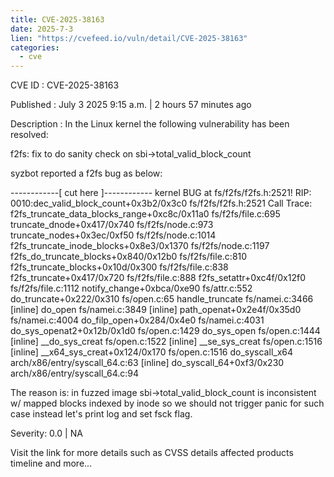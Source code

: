 ```yaml
--- 
title: CVE-2025-38163
date: 2025-7-3
lien: "https://cvefeed.io/vuln/detail/CVE-2025-38163"
categories:
  - cve
---
```


CVE ID : CVE-2025-38163

Published :  July 3
2025
9:15 a.m. | 2 hours
57 minutes ago

Description : In the Linux kernel
the following vulnerability has been resolved:

f2fs: fix to do sanity check on sbi->total_valid_block_count

syzbot reported a f2fs bug as below:

------------[ cut here ]------------
kernel BUG at fs/f2fs/f2fs.h:2521!
RIP: 0010:dec_valid_block_count+0x3b2/0x3c0 fs/f2fs/f2fs.h:2521
Call Trace:
 f2fs_truncate_data_blocks_range+0xc8c/0x11a0 fs/f2fs/file.c:695
 truncate_dnode+0x417/0x740 fs/f2fs/node.c:973
 truncate_nodes+0x3ec/0xf50 fs/f2fs/node.c:1014
 f2fs_truncate_inode_blocks+0x8e3/0x1370 fs/f2fs/node.c:1197
 f2fs_do_truncate_blocks+0x840/0x12b0 fs/f2fs/file.c:810
 f2fs_truncate_blocks+0x10d/0x300 fs/f2fs/file.c:838
 f2fs_truncate+0x417/0x720 fs/f2fs/file.c:888
 f2fs_setattr+0xc4f/0x12f0 fs/f2fs/file.c:1112
 notify_change+0xbca/0xe90 fs/attr.c:552
 do_truncate+0x222/0x310 fs/open.c:65
 handle_truncate fs/namei.c:3466 [inline]
 do_open fs/namei.c:3849 [inline]
 path_openat+0x2e4f/0x35d0 fs/namei.c:4004
 do_filp_open+0x284/0x4e0 fs/namei.c:4031
 do_sys_openat2+0x12b/0x1d0 fs/open.c:1429
 do_sys_open fs/open.c:1444 [inline]
 __do_sys_creat fs/open.c:1522 [inline]
 __se_sys_creat fs/open.c:1516 [inline]
 __x64_sys_creat+0x124/0x170 fs/open.c:1516
 do_syscall_x64 arch/x86/entry/syscall_64.c:63 [inline]
 do_syscall_64+0xf3/0x230 arch/x86/entry/syscall_64.c:94

The reason is: in fuzzed image
sbi->total_valid_block_count is
inconsistent w/ mapped blocks indexed by inode
so
we should
not trigger panic for such case
instead
let's print log and
set fsck flag.

Severity: 0.0 | NA

Visit the link for more details
such as CVSS details
affected products
timeline
and more...
